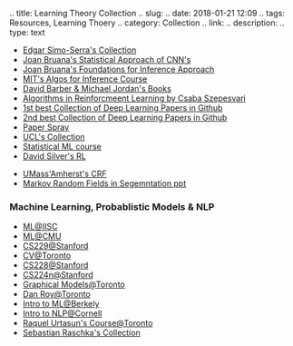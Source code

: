 
.. title: Learning Theory Collection
.. slug: 
.. date: 2018-01-21 12:09
.. tags: Resources, Learning Thoery
.. category: Collection
.. link: 
.. description: 
.. type: text


* [Edgar Simo-Serra's Collection](http://hi.cs.waseda.ac.jp/~esimo/en/links/)
* [Joan Bruana's Statistical Approach of CNN's](https://github.com/joanbruna/stat212b)
* [Joan Bruana's Foundations for Inference Approach](https://github.com/joanbruna/infrep17)
* [MIT's Algos for Inference Course](https://ocw.mit.edu/courses/electrical-engineering-and-computer-science/6-438-algorithms-for-inference-fall-2014/lecture-notes/)
* [David Barber & Michael Jordan's Books]()
* [Algorithms in Reinforcmeent Learning by Csaba Szepesvari]()
* [1st best Collection of Deep Learning Papers in Github](https://github.com/proximacent/deep-learning)
* [2nd best Collection of Deep Learning Papers in Github](https://github.com/terryum/awesome-deep-learning-papers/)
* [Paper Spray]()
* [UCL's Collection](http://www.csml.ucl.ac.uk/events/series/22)
* [Statistical ML course](http://www.stat.cmu.edu/~ryantibs/statml/)
* [David Silver's RL](http://www0.cs.ucl.ac.uk/staff/d.silver/web/Teaching.html)
<!-- TEASER_END -->
* [UMass'Amherst's CRF](https://people.cs.umass.edu/~mccallum/papers/crf-tutorial.pdf)
* [Markov Random Fields in Segemntation ppt](http://users.cecs.anu.edu.au/~sgould/teaching/mlss-2015.pdf)

### Machine Learning, Probablistic Models & NLP

* [ML@IISC](http://drona.csa.iisc.ernet.in/~e0270/Jan-2017/)
* [ML@CMU](http://www.cs.cmu.edu/~ninamf/courses/601sp15/lectures.shtml)
* [CS229@Stanford](http://cs229.stanford.edu/materials.html)
* [CV@Toronto](http://www.cs.toronto.edu/~duvenaud/courses/csc2541/index.html)
* [CS228@Stanford](http://cs.stanford.edu/~ermon/cs228/index.html)
* [CS224n@Stanford](http://web.stanford.edu/class/cs224n/syllabus.html)
* [Graphical Models@Toronto](http://www.cs.toronto.edu/~zemel/inquiry/courses_home.php?ID=5&SEM=10)
* [Dan Roy@Toronto](http://danroy.org/teaching/2014/STA4513/)
* [Intro to ML@Berkely](https://people.eecs.berkeley.edu/~jrs/189/)
* [Intro to NLP@Cornell](http://www.cs.cornell.edu/courses/cs4740/2016fa/)
* [Raquel Urtasun's Course@Toronto](http://www.cs.toronto.edu/~urtasun/courses/CSC2541/CSC2541_Winter16.html)
* [Sebastian Raschka's Collection](https://sebastianraschka.com/deep-learning-resources.html)
